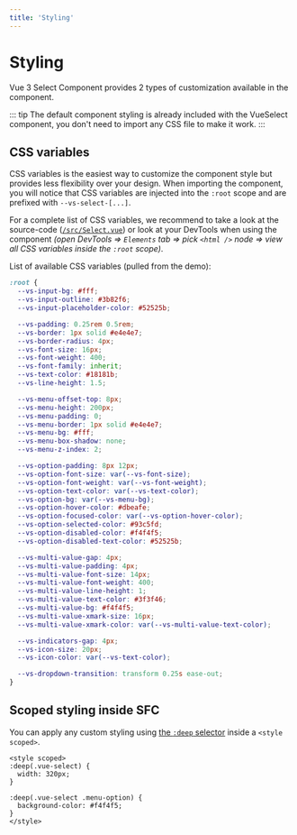 ```yaml
---
title: 'Styling'
---
```


# Styling

Vue 3 Select Component provides 2 types of customization available in the component.

::: tip
The default component styling is already included with the VueSelect component, you don't need to import any CSS file to make it work.
:::

## CSS variables

CSS variables is the easiest way to customize the component style but provides less flexibility over your design. When importing the component, you will notice that CSS variables are injected into the `:root` scope and are prefixed with `--vs-select-[...]`.

For a complete list of CSS variables, we recommend to take a look at the source-code ([`/src/Select.vue`](https://github.com/TotomInc/vue3-select-component/blob/master/src/Select.vue)) or look at your DevTools when using the component _(open DevTools => `Elements` tab => pick `<html />` node => view all CSS variables inside the `:root` scope)_.

List of available CSS variables (pulled from the demo):

```css
:root {
  --vs-input-bg: #fff;
  --vs-input-outline: #3b82f6;
  --vs-input-placeholder-color: #52525b;

  --vs-padding: 0.25rem 0.5rem;
  --vs-border: 1px solid #e4e4e7;
  --vs-border-radius: 4px;
  --vs-font-size: 16px;
  --vs-font-weight: 400;
  --vs-font-family: inherit;
  --vs-text-color: #18181b;
  --vs-line-height: 1.5;

  --vs-menu-offset-top: 8px;
  --vs-menu-height: 200px;
  --vs-menu-padding: 0;
  --vs-menu-border: 1px solid #e4e4e7;
  --vs-menu-bg: #fff;
  --vs-menu-box-shadow: none;
  --vs-menu-z-index: 2;

  --vs-option-padding: 8px 12px;
  --vs-option-font-size: var(--vs-font-size);
  --vs-option-font-weight: var(--vs-font-weight);
  --vs-option-text-color: var(--vs-text-color);
  --vs-option-bg: var(--vs-menu-bg);
  --vs-option-hover-color: #dbeafe;
  --vs-option-focused-color: var(--vs-option-hover-color);
  --vs-option-selected-color: #93c5fd;
  --vs-option-disabled-color: #f4f4f5;
  --vs-option-disabled-text-color: #52525b;

  --vs-multi-value-gap: 4px;
  --vs-multi-value-padding: 4px;
  --vs-multi-value-font-size: 14px;
  --vs-multi-value-font-weight: 400;
  --vs-multi-value-line-height: 1;
  --vs-multi-value-text-color: #3f3f46;
  --vs-multi-value-bg: #f4f4f5;
  --vs-multi-value-xmark-size: 16px;
  --vs-multi-value-xmark-color: var(--vs-multi-value-text-color);

  --vs-indicators-gap: 4px;
  --vs-icon-size: 20px;
  --vs-icon-color: var(--vs-text-color);

  --vs-dropdown-transition: transform 0.25s ease-out;
}
```

## Scoped styling inside SFC

You can apply any custom styling using [the `:deep` selector](https://vuejs.org/api/sfc-css-features.html#deep-selectors) inside a `<style scoped>`.

```vue
<style scoped>
:deep(.vue-select) {
  width: 320px;
}

:deep(.vue-select .menu-option) {
  background-color: #f4f4f5;
}
</style>
```
